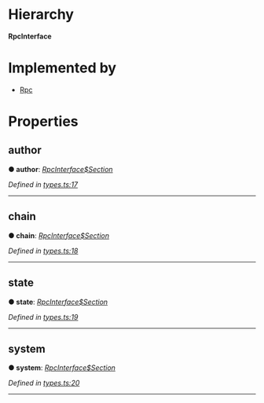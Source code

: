 

# Hierarchy

**RpcInterface**

# Implemented by

* [Rpc](../classes/_index_.rpc.md)

# Properties

<a id="author"></a>

##  author

**● author**: *[RpcInterface$Section](../modules/_types_.md#rpcinterface_section)*

*Defined in [types.ts:17](https://github.com/polkadot-js/api/blob/c1672e8/packages/rpc-core/src/types.ts#L17)*

___
<a id="chain"></a>

##  chain

**● chain**: *[RpcInterface$Section](../modules/_types_.md#rpcinterface_section)*

*Defined in [types.ts:18](https://github.com/polkadot-js/api/blob/c1672e8/packages/rpc-core/src/types.ts#L18)*

___
<a id="state"></a>

##  state

**● state**: *[RpcInterface$Section](../modules/_types_.md#rpcinterface_section)*

*Defined in [types.ts:19](https://github.com/polkadot-js/api/blob/c1672e8/packages/rpc-core/src/types.ts#L19)*

___
<a id="system"></a>

##  system

**● system**: *[RpcInterface$Section](../modules/_types_.md#rpcinterface_section)*

*Defined in [types.ts:20](https://github.com/polkadot-js/api/blob/c1672e8/packages/rpc-core/src/types.ts#L20)*

___

